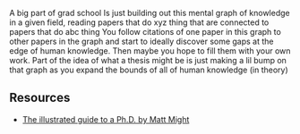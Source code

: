 A big part of grad school Is just building out this mental graph of knowledge in a given field, reading papers that do xyz thing that are connected to papers that do abc thing
You follow citations of one paper in this graph to other papers in the graph and start to ideally discover some gaps at the edge of human knowledge. Then maybe you hope to fill them with your own work.
Part of the idea of what a thesis might be is just making a lil bump on that graph as you expand the bounds of all of human knowledge (in theory)

Resources
---
- [The illustrated guide to a Ph.D. by Matt Might](https://matt.might.net/articles/phd-school-in-pictures/)